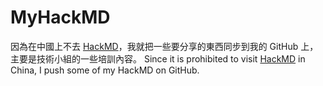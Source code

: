 # MyHackMD
因為在中國上不去 [HackMD](https://hackmd.io/)，我就把一些要分享的東西同步到我的 GitHub 上，主要是技術小組的一些培訓內容。
Since it is prohibited to visit [HackMD](https://hackmd.io/) in China, I push some of my HackMD on GitHub.
